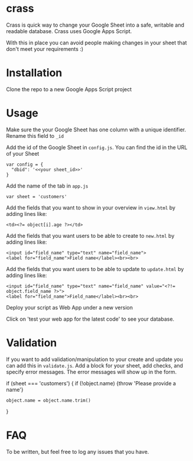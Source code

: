 # crass
Crass is quick way to change your Google Sheet into a safe, writable and readable database.
Crass uses Google Apps Script.

With this in place you can avoid people making changes in your sheet that don't meet your requirements :)

# Installation

Clone the repo to a new Google Apps Script project

# Usage

Make sure the your Google Sheet has one column with a unique identifier. Rename this field to `_id`

Add the id of the Google Sheet in `config.js`. You can find the id in the URL of your Sheet

    var config = {
      "dbid": '<<your sheet_id>>'
    }

Add the name of the tab in `app.js`

    var sheet = 'customers'

Add the fields that you want to show in your overview in `view.html` by adding lines like:

    <td><?= object[i].age ?></td>

Add the fields that you want users to be able to create to `new.html` by adding lines like:

    <input id="field_name" type="text" name="field_name">
    <label for="field_name">Field name</label><br><br> 

Add the fields that you want users to be able to update to `update.html` by adding lines like:

    <input id="field_name" type="text" name="field_name" value="<?!= object.field_name ?>">
    <label for="field_name">Field_name</label><br><br> 

Deploy your script as Web App under a new version

Click on 'test your web app for the latest code' to see your database.

# Validation

If you want to add validation/manipulation to your create and update you can add this in `validate.js`. Add a block for your sheet, add checks, and specify error messages. The error messages will show up in the form.

  if (sheet === 'customers') {
    if (!object.name) {throw 'Please provide a name'}
    
    object.name = object.name.trim()
  }

  # FAQ

  To be written, but feel free to log any issues that you have. 
